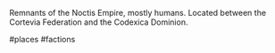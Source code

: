 Remnants of the Noctis Empire, mostly humans. Located between the Cortevia Federation and the Codexica Dominion.





#places #factions